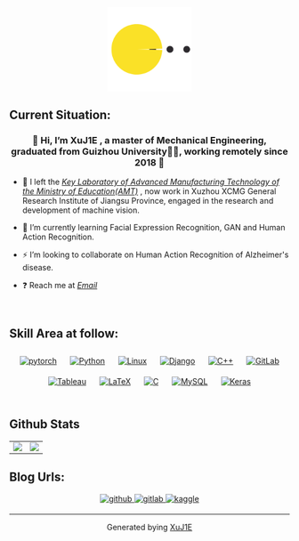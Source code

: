 <div align="center">
<img src="https://raw.githubusercontent.com/Aniket965/Aniket965/master/pacman.svg?sanitize=true" align="center" style="width: 30%" />
</div>  
  



## Current Situation:
### <div align="center">👋 Hi, I’m **XuJ1E** , a master of Mechanical Engineering, graduated from Guizhou University👨‍💻, working remotely since 2018 🚀</div>  
  

- 🔭 I left the [*Key Laboratory of Advanced Manufacturing Technology of the Ministry of Education(AMT)*](http://amt.gzu.edu.cn/) ,
now work in Xuzhou XCMG General Research Institute of Jiangsu Province, engaged in the research and development of machine vision.
  

- 🌱 I’m currently learning Facial Expression Recognition, GAN and Human Action Recognition.  
  

- ⚡ I’m looking to collaborate on Human Action Recognition of Alzheimer's disease.  
  

- ❓ Reach me at *[Email](xuu_jie@126.com)*  
  

<br/>  


## Skill Area at follow:
<div align="center">  
<a href="https://pytorch.org/" target="_blank"><img style="margin: 10px" src="https://profilinator.rishav.dev/skills-assets/pytorch-icon.svg" alt="pytorch" height="50" /></a>  
<a href="https://www.python.org/" target="_blank"><img style="margin: 10px" src="https://profilinator.rishav.dev/skills-assets/python-original.svg" alt="Python" height="50" /></a>  
<a href="https://www.linux.org/" target="_blank"><img style="margin: 10px" src="https://profilinator.rishav.dev/skills-assets/linux-original.svg" alt="Linux" height="50" /></a>  
<a href="https://www.djangoproject.com/" target="_blank"><img style="margin: 10px" src="https://profilinator.rishav.dev/skills-assets/django-original.svg" alt="Django" height="50" /></a>  
<a href="https://www.cplusplus.com/" target="_blank"><img style="margin: 10px" src="https://profilinator.rishav.dev/skills-assets/cplusplus-original.svg" alt="C++" height="50" /></a>  
<a href="https://about.gitlab.com/" target="_blank"><img style="margin: 10px" src="https://profilinator.rishav.dev/skills-assets/gitlab.svg" alt="GitLab" height="50" /></a>  
<a href="https://www.tableau.com/" target="_blank"><img style="margin: 10px" src="https://profilinator.rishav.dev/skills-assets/tableau.svg" alt="Tableau" height="50" /></a>  
<a href="https://www.latex-project.org/" target="_blank"><img style="margin: 10px" src="https://profilinator.rishav.dev/skills-assets/latex.png" alt="LaTeX" height="50" /></a>  
<a href="https://www.cprogramming.com/" target="_blank"><img style="margin: 10px" src="https://profilinator.rishav.dev/skills-assets/c-original.svg" alt="C" height="50" /></a>  
<a href="https://www.mysql.com/" target="_blank"><img style="margin: 10px" src="https://profilinator.rishav.dev/skills-assets/mysql-original-wordmark.svg" alt="MySQL" height="50" /></a>  
<a href="https://keras.io/" target="_blank"><img style="margin: 10px" src="https://profilinator.rishav.dev/skills-assets/keras.png" alt="Keras" height="50" /></a>  
</div>  

<br/>  


## Github Stats
<table><tr><td valign="top" width="50%" height="100%">

<img src="https://github-readme-stats.vercel.app/api?username=XuJ1E&show_icons=true&count_private=true&hide_border=true" align="left" style="width: 100%" />

</td><td valign="top" width="50%" height="100%">

<img src="https://github-readme-stats.vercel.app/api/top-langs/?username=XuJ1E&hide_border=true&layout=compact" align="left" style="width: 100%" />

</td></tr></table>  




## Blog Urls:  
<div align="center">
<a href="https://github.com/XuJ1E/" target="_blank">
<img src=https://img.shields.io/badge/github-%2324292e.svg?&style=for-the-badge&logo=github&logoColor=white alt=github style="margin-bottom: 5px;" />
</a>
<a href="https://gitlab.com/XuJieYa" target="_blank">
<img src=https://img.shields.io/badge/gitlab-330F63.svg?&style=for-the-badge&logo=gitlab&logoColor=white alt=gitlab style="margin-bottom: 5px;" />
</a>
<a href="https://www.kaggle.com/" target="_blank">
<img src=https://img.shields.io/badge/kaggle-%2344BAE8.svg?&style=for-the-badge&logo=kaggle&logoColor=white alt=kaggle style="margin-bottom: 5px;" />
</a>  
</div>  
  


----
<div align="center">Generated bying <a href="https://github.com/XuJ1E/" target="_blank">XuJ1E</a></div>
